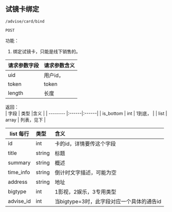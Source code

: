 
## 试镜卡绑定


~~~
/advise/card/bind
~~~
~~~
POST
~~~


功能：  

1. 绑定试镜卡，只能是线下销售的。  


| 请求参数字段        | 请求参数含义  |
| -------- |:------|
|uid       |  用户id，|
|token       |  token|
|length       | 长度 |


返回：   
| 字段        | 类型 |含义  |
| -------- |:------|:------|
| is_bottom |  int   | 1到底， |
| list |  array   | 列表，见下 |


| list 每行        | 类型 |含义  |
| -------- |:------|:------|
| id |  int   | 卡的id，详情要传这个字段 |
| title |  string   | 标题 |
|summary |  string   | 概述 |
| time_info |  string   | 倒计时文字描述，可能为空 |
| address |  string   | 地址 |
| bigtype |  int   | 1影视，2娱乐，3专用类型 |
| advise_id |  int   | 当bigtype=3时，此字段对应一个具体的通告id |








